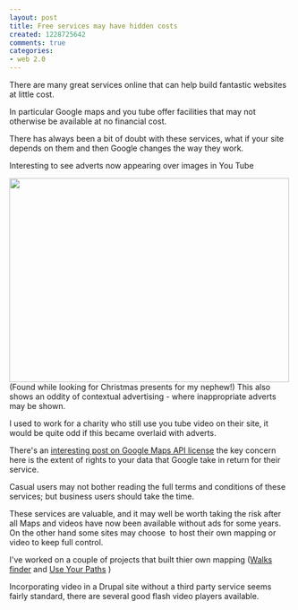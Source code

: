 ```yaml
---
layout: post
title: Free services may have hidden costs
created: 1228725642
comments: true
categories:
- web 2.0
---
```

<p>
There are many great services online that can help build fantastic websites at little cost.
</p>
<p>
In particular Google maps and you tube offer facilities that may not otherwise be available at no financial cost.
</p>
<p>
There has always been a bit of doubt with these services, what if your site depends on them and then Google changes the way they work.
</p>
<p>
Interesting to see adverts now appearing over images in You Tube
</p>
<p>
<img src="/sites/default/files/u1/google-video-ads.png" width="500" height="364" /> (Found while looking for Christmas presents for my nephew!) This also shows an oddity of contextual advertising - where inappropriate adverts may be shown.
</p>
<p>
I used to work for a charity who still use you tube video on their site, it would be quite odd if this became overlaid with adverts.
</p>
<p>
There's an <a href="http://www.nearby.org.uk/blog/2008/12/08/between-a-rock-and-a-hard-place/">interesting post on Google Maps API license</a> the key concern here is the extent of rights to your data that Google take in return for their service.
</p>
<p>
Casual users may not bother reading the full terms and conditions of these services; but business users should take the time. 
</p>
<p>
These services are valuable, and it may well be worth taking the risk after all Maps and videos have now been available without ads for some years. On the other hand some sites may choose  to host their own mapping or video to keep full control.
</p>
<p>
I've worked on a couple of projects that built thier own mapping (<a href="/project/project-ramblers-walks-finder">Walks finder</a> and <a href="/project/project-use-your-paths">Use Your Paths</a> )
</p>
<p>
Incorporating video in a Drupal site without a third party service seems fairly standard, there are several good flash video players available. 
</p>
<p>
&nbsp;
</p>
